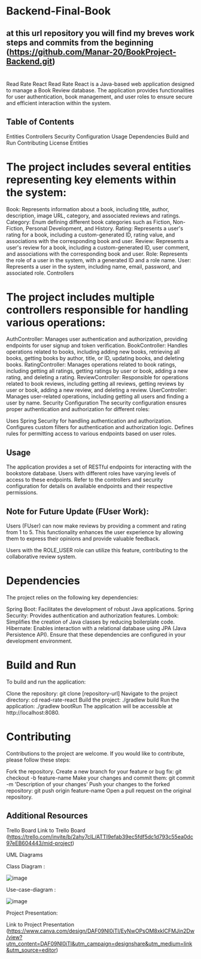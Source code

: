 # Backend-Final-Book
## at this url repository you will find my breves work steps and commits from the beginning  (https://github.com/Manar-20/BookProject-Backend.git)
# 
Read Rate React
Read Rate React is a Java-based web application designed to manage a Book Review database. The application provides functionalities for user authentication, book management, and user roles to ensure secure and efficient interaction within the system.

## Table of Contents
Entities
Controllers
Security Configuration
Usage
Dependencies
Build and Run
Contributing
License
Entities
# The project includes several entities representing key elements within the system:

Book: Represents information about a book, including title, author, description, image URL, category, and associated reviews and ratings.
Category: Enum defining different book categories such as Fiction, Non-Fiction, Personal Development, and History.
Rating: Represents a user's rating for a book, including a custom-generated ID, rating value, and associations with the corresponding book and user.
Review: Represents a user's review for a book, including a custom-generated ID, user comment, and associations with the corresponding book and user.
Role: Represents the role of a user in the system, with a generated ID and a role name.
User: Represents a user in the system, including name, email, password, and associated role.
Controllers
# The project includes multiple controllers responsible for handling various operations:

AuthController: Manages user authentication and authorization, providing endpoints for user signup and token verification.
BookController: Handles operations related to books, including adding new books, retrieving all books, getting books by author, title, or ID, updating books, and deleting books.
RatingController: Manages operations related to book ratings, including getting all ratings, getting ratings by user or book, adding a new rating, and deleting a rating.
ReviewController: Responsible for operations related to book reviews, including getting all reviews, getting reviews by user or book, adding a new review, and deleting a review.
UserController: Manages user-related operations, including getting all users and finding a user by name.
Security Configuration
The security configuration ensures proper authentication and authorization for different roles:

Uses Spring Security for handling authentication and authorization.
Configures custom filters for authentication and authorization logic.
Defines rules for permitting access to various endpoints based on user roles.
## Usage
The application provides a set of RESTful endpoints for interacting with the bookstore database. Users with different roles have varying levels of access to these endpoints. Refer to the controllers and security configuration for details on available endpoints and their respective permissions.
## Note for Future Update (FUser Work):
Users (FUser) can now make reviews by providing a comment and rating from 1 to 5. This functionality enhances the user experience by allowing them to express their opinions and provide valuable feedback.

Users with the ROLE_USER role can utilize this feature, contributing to the collaborative review system.
# Dependencies
The project relies on the following key dependencies:

Spring Boot: Facilitates the development of robust Java applications.
Spring Security: Provides authentication and authorization features.
Lombok: Simplifies the creation of Java classes by reducing boilerplate code.
Hibernate: Enables interaction with a relational database using JPA (Java Persistence API).
Ensure that these dependencies are configured in your development environment.

# Build and Run
To build and run the application:

Clone the repository: git clone [repository-url]
Navigate to the project directory: cd read-rate-react
Build the project: ./gradlew build
Run the application: ./gradlew bootRun
The application will be accessible at http://localhost:8080.

# Contributing
Contributions to the project are welcome. If you would like to contribute, please follow these steps:

Fork the repository.
Create a new branch for your feature or bug fix: git checkout -b feature-name
Make your changes and commit them: git commit -m 'Description of your changes'
Push your changes to the forked repository: git push origin feature-name
Open a pull request on the original repository.

## Additional Resources
Trello Board
Link to Trello Board (https://trello.com/invite/b/2ahy7clL/ATTI9efab39ec5fdf5dc1d793c55ea0dc97eEB604443/mid-project)

UML Diagrams

Class Diagram :

![image](https://github.com/Manar-20/Backend-Final-Book/assets/111026905/bc79823f-a381-442d-ae3d-b6b87ae397c0)

Use-case-diagram : 

![image](https://github.com/Manar-20/Backend-Final-Book/assets/111026905/fed3ad9b-cd05-49b7-a11a-89733c6fe148)

Project Presentation:

Link to Project Presentation (https://www.canva.com/design/DAF09NI0iTI/EyNwOPsOM8xklCFMJin2Dw/view?utm_content=DAF09NI0iTI&utm_campaign=designshare&utm_medium=link&utm_source=editor)


